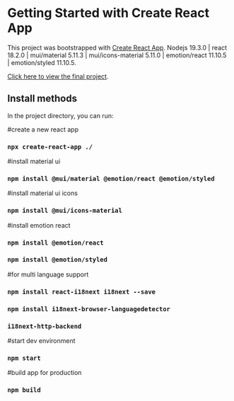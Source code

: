 # Getting Started with Create React App

This project was bootstrapped with [Create React App](https://github.com/facebook/create-react-app). Nodejs 19.3.0 | react 18.2.0 | mui/material 5.11.3 | mui/icons-material 5.11.0 | emotion/react 11.10.5 | emotion/styled 11.10.5.

[Click here to view the final project](https://www.diogogarcia.com.br).

## Install methods

In the project directory, you can run:

#create a new react app
### `npx create-react-app ./`

#install material ui
### `npm install @mui/material @emotion/react @emotion/styled`

#install material ui icons
### `npm install @mui/icons-material`

#install emotion react
### `npm install @emotion/react`
### `npm install @emotion/styled`

#for multi language support
### `npm install react-i18next i18next --save`
### `npm install i18next-browser-languagedetector`
### `i18next-http-backend`

#start dev environment
### `npm start`

#build app for production 
### `npm build`
